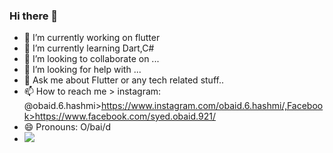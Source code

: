### Hi there 👋

<!--
**oobaidhashmi089/oobaidhashmi089** is a ✨ _special_ ✨ repository because its `README.md` (this file) appears on your GitHub profile.

Here are some ideas to get you started:
-->
- 🔭 I’m currently working on flutter
- 🌱 I’m currently learning Dart,C#
- 👯 I’m looking to collaborate on ...
- 🤔 I’m looking for help with ...
- 💬 Ask me about Flutter or any tech related stuff..
- 📫 How to reach me > instagram: @obaid.6.hashmi>https://www.instagram.com/obaid.6.hashmi/,Facebook>https://www.facebook.com/syed.obaid.921/
- 😄 Pronouns: O/bai/d
-  <img src= "https://github-readme-stats.vercel.app/api?username=oobaidhashmi089&&show_icons=true&title_color=AF002A&icon_color=E52B50&text_color=000000_color=FFFFFF">

